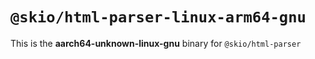 # `@skio/html-parser-linux-arm64-gnu`

This is the **aarch64-unknown-linux-gnu** binary for `@skio/html-parser`
